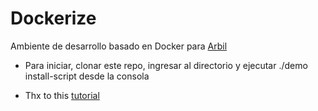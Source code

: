 # Dockerize

Ambiente de desarrollo basado en Docker para [Arbil](https://arbil.com.ar/)

* Para iniciar, clonar este repo, ingresar al directorio y ejecutar ./demo install-script desde la consola

* Thx to this [tutorial](https://tech.osteel.me/posts/docker-for-local-web-development-introduction-why-should-you-care)